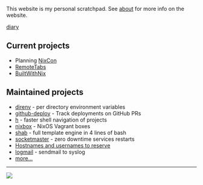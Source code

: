 This website is my personal scratchpad. See [about](about.md) for more info on
the website.

[diary](diary.md)

## Current projects

* Planning [NixCon](NixCon.md)
* [RemoteTabs](RemoteTabs.md)
* [BuiltWithNix](BuiltWithNix.md)

## Maintained projects

* [direnv](https://direnv.net) - per directory environment variables
* [github-deploy](https://github.com/zimbatm/github-deploy) - Track deployments on GitHub PRs
* [h](https://github.com/zimbatm/h) - faster shell navigation of projects
* [nixbox](https://github.com/nix-community/nixbox) - NixOS Vagrant boxes
* [shab](https://github.com/zimbatm/shab) - full template engine in 4 lines of bash
* [socketmaster](https://github.com/zimbatm/socketmaster) - zero downtime services restarts 
* [Hostnames and usernames to reserve](https://zimbatm.github.io/hostnames-and-usernames-to-reserve/)
* [logmail](https://github.com/zimbatm/logmail) - sendmail to syslog
* [more...](https://github.com/zimbatm?utf8=%E2%9C%93&tab=repositories&type=source)

---

<a href="http://www.adfreeblog.org/" target="_blank"> <img src="http://www.adfreeblog.org/adfreesite_buttonsm.jpg"></a>
